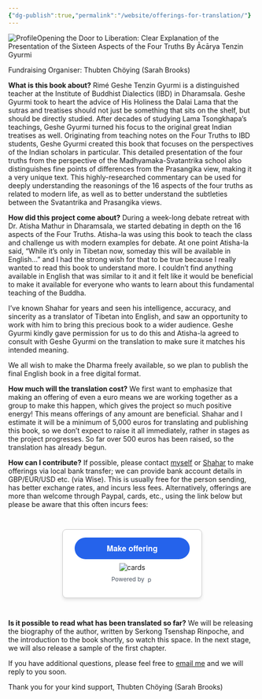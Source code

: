 ```yaml
---
{"dg-publish":true,"permalink":"/website/offerings-for-translation/"}
---
```


<img src="/img/user/website/tenzingyurme.png" alt="Profile" class="gyurme-pic">Opening the Door to Liberation: Clear Explanation of the Presentation of the Sixteen Aspects of the Four Truths
By Ācārya Tenzin Gyurmi

Fundraising Organiser: Thubten Chöying (Sarah Brooks)

**What is this book about?**
Rimé Geshe Tenzin Gyurmi is a distinguished teacher at the Institute of Buddhist Dialectics (IBD) in Dharamsala. Geshe Gyurmi took to heart the advice of His Holiness the Dalai Lama that the sutras and treatises should not just be something that sits on the shelf, but should be directly studied. After decades of studying Lama Tsongkhapa’s teachings, Geshe Gyurmi turned his focus to the original great Indian treatises as well. Originating from teaching notes on the Four Truths to IBD students, Geshe Gyurmi created this book that focuses on the perspectives of the Indian scholars in particular. This detailed presentation of the four truths from the perspective of the Madhyamaka-Svatantrika school also distinguishes fine points of differences from the Prasangika view, making it a very unique text. This highly-researched commentary can be used for deeply understanding the reasonings of the 16 aspects of the four truths as related to modern life, as well as to better understand the subtleties between the Svatantrika and Prasangika views.

**How did this project come about?**
During a week-long debate retreat with Dr. Atisha Mathur in Dharamsala, we started debating in depth on the 16 aspects of the Four Truths. Atisha-la was using this book to teach the class and challenge us with modern examples for debate. At one point Atisha-la said, “While it’s only in Tibetan now, someday this will be available in English…” and I had the strong wish for that to be true because I really wanted to read this book to understand more. I couldn’t find anything available in English that was similar to it and it felt like it would be beneficial to make it available for everyone who wants to learn about this fundamental teaching of the Buddha.

I’ve known Shahar for years and seen his intelligence, accuracy, and sincerity as a translator of Tibetan into English, and saw an opportunity to work with him to bring this precious book to a wider audience. Geshe Gyurmi kindly gave permission for us to do this and Atisha-la agreed to consult with Geshe Gyurmi on the translation to make sure it matches his intended meaning.

We all wish to make the Dharma freely available, so we plan to publish the final English book in a free digital format. 

**How much will the translation cost?**
We first want to emphasize that making an offering of even a euro means we are working together as a group to make this happen, which gives the project so much positive energy! This means offerings of any amount are beneficial. Shahar and I estimate it will be a minimum of 5,000 euros for translating and publishing this book, so we don’t expect to raise it all immediately, rather in stages as the project progresses. So far over 500 euros has been raised, so the translation has already begun. 

**How can I contribute?**
If possible, please contact [myself](mailto:sarahsuntara@gmail.com) or [Shahar](mailto:shahartene108@gmail.com) to make offerings via local bank transfer; we can provide bank account details in GBP/EUR/USD etc. (via Wise). This is usually free for the person sending, has better exchange rates, and incurs less fees.
Alternatively, offerings are more than welcome through Paypal, cards, etc., using the link below but please be aware that this often incurs fees:
<div style="text-align: center;">
  <div style="display: inline-block; padding: 1rem; border: 1px solid #ccc; border-radius: 0.5rem; background-color: white; box-shadow: 0 4px 6px rgba(0,0,0,0.1); margin: 2em 0; max-width: 90%; min-width: 250px;">
    <form action="https://www.paypal.com/ncp/payment/YNMTCDD5TUQDQ" method="post" target="_blank" style="display: inline-grid; justify-items: center; align-content: start; gap: 0.5rem; width: 100%;">
        <style>
            .custom-button {
                width: calc(100% - 1rem); /* Make button almost full width with some margin */
                text-align: center;
                border: none;
                border-radius: 9999px; /* This creates a fully rounded pill shape */
                padding: 0.75rem 2rem;
                font-weight: 600;
                background-color: #2563EB;
                color: #ffffff;
                font-family: "Helvetica Neue", Arial, sans-serif;
                font-size: 1rem;
                line-height: 1.25rem;
                cursor: pointer;
                transition: background-color 0.3s ease;
                margin-left: 0.5rem;
                margin-right: 0.5rem;
            }
            .custom-button:hover {
                background-color: #1E40AF;
            }
        </style>
        <button type="submit" class="custom-button">Make offering</button>
        <img src="https://www.paypalobjects.com/images/Debit_Credit_APM.svg" alt="cards" />
        <section style="font-size: 0.75rem; color: #4b5563;">
            Powered by 
            <img src="https://www.paypalobjects.com/paypal-ui/logos/svg/paypal-wordmark-color.svg" alt="paypal" style="height: 0.875rem; vertical-align: middle;" />
        </section>
    </form>
  </div>
</div>

**Is it possible to read what has been translated so far?**
We will be releasing the biography of the author, written by Serkong Tsenshap Rinpoche, and the introduction to the book shortly, so watch this space. In the next stage, we will also release a sample of the first chapter.

If you have additional questions, please feel free to [email me](mailto:sarahsuntara@gmail.com) and we will reply to you soon.

Thank you for your kind support,
Thubten Chöying (Sarah Brooks)

